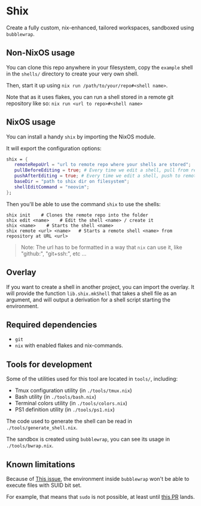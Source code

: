# Shix

Create a fully custom, nix-enhanced, tailored workspaces, sandboxed using `bubblewrap`.

## Non-NixOS usage

You can clone this repo anywhere in your filesystem, copy the `example` shell in the `shells/` directory
to create your very own shell.

Then, start it up using `nix run /path/to/your/repo#<shell name>`.

Note that as it uses flakes, you can run a shell stored in a remote git repository like so: `nix run <url to repo>#<shell name>`

## NixOS usage

You can install a handy `shix` by importing the NixOS module.

It will export the configuration options:

``` nix
shix = {
   remoteRepoUrl = "url to remote repo where your shells are stored";
   pullBeforeEditing = true; # Every time we edit a shell, pull from remote repo before
   pushAfterEditing = true; # Every time we edit a shell, push to remote repo
   baseDir = "path to shix dir on filesystem";
   shellEditCommand = "neovim";
};
```

Then you'll be able to use the command `shix` to use the shells:
```
shix init    # Clones the remote repo into the folder
shix edit <name>    # Edit the shell <name> / create it
shix <name>    # Starts the shell <name>
shix remote <url> <name>   # Starts a remote shell <name> from repository at URL <url>
```

> Note: The url has to be formatted in a way that `nix` can use it, like "github:", "git+ssh:", etc ...

## Overlay

If you want to create a shell in another project, you can import the overlay.
It will provide the function `lib.shix.mkShell` that takes a shell file as an argument,
and will output a derivation for a shell script starting the environment.

## Required dependencies

- `git`
- `nix` with enabled flakes and nix-commands.

## Tools for development

Some of the utilities used for this tool are located in `tools/`, including:

- Tmux configuration utility (in `./tools/tmux.nix`)
- Bash utility (in `./tools/bash.nix`)
- Terminal colors utility (in `./tools/colors.nix`)
- PS1 definition utility (in `./tools/ps1.nix`)

The code used to generate the shell can be read in `./tools/generate_shell.nix`.

The sandbox is created using `bubblewrap`, you can see its usage in `./tools/bwrap.nix`.

## Known limitations

Because of [This issue](https://github.com/NixOS/nixpkgs/issues/42117), the environment inside
`bubblewrap` won't be able to execute files with SUID bit set.

For example, that means that `sudo` is not possible, at least until
[this PR](https://github.com/NixOS/nixpkgs/pull/231673) lands.
